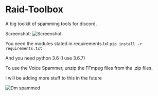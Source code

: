 # Raid-Toolbox

A big toolkit of spamming tools for discord.

Screenshot:
![Screenshot](http://i.imgur.com/Slv02tt.png)

You need the modules stated in requirements.txt `pip install -r requirements.txt`

And you need python 3.6 (I use 3.6.7)


To use the Voice Spammer, unzip the FFmpeg files from the .zip files.

I will be adding more stuff to this in the future


![Dm spammed](http://i.imgur.com/FoVOBQml.jpg)

